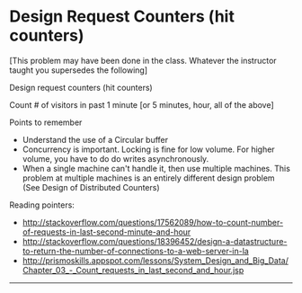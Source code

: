 # Design Request Counters (hit counters)

[This problem may have been done in the class. Whatever the instructor taught you supersedes the following]

Design request counters (hit counters)

Count # of visitors in past 1 minute [or 5 minutes, hour, all of the above]

Points to remember

- Understand the use of a Circular buffer
- Concurrency is important. Locking is fine for low volume. For higher volume, you have to do do writes asynchronously.
- When a single machine can't handle it, then use multiple machines. This problem at multiple machines is an entirely different design problem (See Design of Distributed Counters)

Reading pointers:

- http://stackoverflow.com/questions/17562089/how-to-count-number-of-requests-in-last-second-minute-and-hour
- http://stackoverflow.com/questions/18396452/design-a-datastructure-to-return-the-number-of-connections-to-a-web-server-in-la
- http://prismoskills.appspot.com/lessons/System_Design_and_Big_Data/Chapter_03_-_Count_requests_in_last_second_and_hour.jsp

--- 